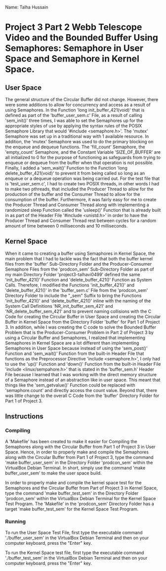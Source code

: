 Name: Talha Hussain

# Project 3 Part 2 Webb Telescope Video and the Bounded Buffer Using Semaphores: Semaphore in User Space and Semaphore in Kernel Space.

## User Space

The general structure of the Circular Buffer did not change. However, there were some additions to allow for concurrency and access as a result
of using Semaphores. In the Function 'long init_buffer_421(void)' that is defined as part of the 'buffer_user_sem.c' File, as a result of
calling 'sem_init()' three times, I was able to set the Semaphores up for the appropriate styles of use by applying the syntax rules
of the POSIX Semaphore Library that would '#include <semaphore.h>'. The 'mutex' Semaphore was set up in a traditional way with 1 available
resource. In addition, the 'mutex' Semaphore was used to do the primary blocking on the enqueue and dequeue functions. The 'fill_count'
Semaphore, the 'empty_count' Semaphore, and the Constant Variable 'SIZE_OF_BUFFER' are all initialized to 0 for the purpose of functioning as 
safeguards from trying to enqueue or dequeue from the buffer when that operation is not possible. Finally, I added a 'sem_wait()' Function 
to the Function 'long delete_buffer_421(void)' to prevent it from being called so long as an enqueue or a dequeue operation was being carried
out. For the test file that is 'test_user_sem.c', I had to create two POSIX threads, in other words I had to make two pthreads, that included the
Producer Thread to allow for the production of the buffer and the Consumer Thread to allow for the consumption of the buffer. Furthermore, it was
fairly easy for me to create the Producer Thread and Consumer Thread along with implementing a randomized sleep Function called the 'usleep()'
Function that is already built in as part of the Header File '#include <unistd.h>' in order to have the Producer Thread and Consumer Thread rest
between cycles for a random amount of time between 0 milliseconds and 10 milliseconds. 

## Kernel Space
When it came to creating a buffer using Semaphores in Kernel Space, the main problem that I had to tackle was the fact that both the buffer
kernel files from the 'buffer' Sub-Directory Folder and the Producer-Consumer Semaphore Files from the 'prodcon_sem' Sub-Directory Folder as part
of my main Directory Folder 'project3-talhavi0499' defined the same 'init_buffer_421()' Function and 'delete_buffer_421()' Function as System
Calls. Therefore, I modified the Functions 'init_buffer_421()' and 'delete_buffer_421()' in the 'buffer_sem.c' File from the 'prodcon_sem'
Directory Folder to include the "_sem" Suffix to bring the Functions 'init_buffer_421()' and 'delete_buffer_421()' inline with the naming
of the System Call Definitions 'NR_init_buffer_sem_421' and 'NR_delete_buffer_sem_421' and to prevent naming collisions with the C Code for
creating the Circular Buffer in User Space and creating the Circular Buffer in Kernel Space from the Directory Folder 'buffer' for Part 1
of Project 3. In addition, while I was creating the C code to solve the Bounded Buffer Problem that is the Producer-Consumer Problem in Part 2
of Project 3 by using a Circular Buffer and Semaphores, I realized that implementing Semaphores in Kernel Space are a lot different than 
implementing Semaphores in User Space because instead of using the 'sem_post()' Function and 'sem_wait()' Function from the built-in Header File
that functions as the Preprocessor Directive 'include <semaphore.h>', I only had to use the 'up()' Function and 'down()' Function from the
built-in Header File 'include <linux/sempahore.h>' that is stated in the 'buffer_sem.h' Header File because I learned that I was working
with the direct memory structure of a Semaphore instead of an abstraction like in user space. This meant that things like the 'sem_getvalue()'
Function could be replaced with 'semaphore.count' and directly access the count value. Beyond that, there was little change to the
overall C Code from the 'buffer' Directory Folder for Part 1 of Project 3.

## Instructions
### Compiling
A 'Makefile' has been created to make it easier for Compiling the Semaphores along with the Circular Buffer from Part 1 of Project 3 in User
Space. Hence, in order to properly make and compile the Semaphores along with the Circular Buffer from Part 1 of Project 3, type the
command 'make buffer_user_sem' in the Directory Folder 'prodcon_sem' within the VirtualBox Debian Terminal. In short, simply use the
command 'make buffer_user_sem' to make the user space build.

In order to properly make and compile the kernel space test for the Semaphores and the Circular Buffer from Part of Project 3 in Kernel Space,
type the command 'make buffer_test_sem' in the Directory Folder 'prodcon_sem' within the VirtualBox Debian Terminal for the Kernel Space Test
Program. The 'Makefile' in the 'prodcon_sem' Directory Folder has a target 'make buffer_test_sem' for the Kernel Space Test Program.

### Running
To run the User Space Test File, first type the executable command './buffer_user_sem' in the VirtualBox Debian Terminal and then 
on your computer keyboard, press the "Enter" key.

To run the Kernel Space test file, first type the executable command './buffer_test_sem' in the VirtualBox Debian Terminal and then
on your computer keyboard, press the "Enter" key. 
